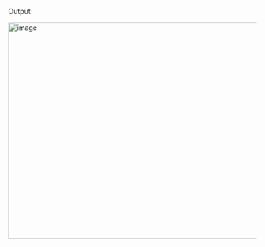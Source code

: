 Output

<img width="607" height="439" alt="image" src="https://github.com/user-attachments/assets/4d079e82-d0b0-4536-8374-7814eb4e2641" />
